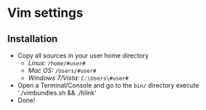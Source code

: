 # Vim settings

## Installation
* Copy all sources in your user home directory
  * *Linux:* `/home/#user#`
  * *Mac OS:* `/Users/#user#` 
  * *Windows 7/Vista:* `C:\Users\#user#`
 * Open a Terminal/Console and go to the `bin/` directory execute './vimbundles.sh && ./hlink'
 * Done!
  